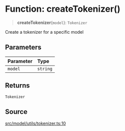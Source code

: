 # Function: createTokenizer()

> **createTokenizer**(`model`): `Tokenizer`

Create a tokenizer for a specific model

## Parameters

| Parameter | Type |
| :------ | :------ |
| `model` | `string` |

## Returns

`Tokenizer`

## Source

[src/model/utils/tokenizer.ts:10](https://github.com/colelawrence/dexter/blob/6b94c49/src/model/utils/tokenizer.ts#L10)
